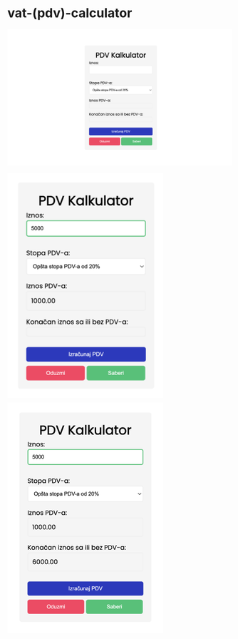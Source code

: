# vat-(pdv)-calculator

![](pdv-kalkulator.png)

<div style="width:350px; height:500px">

![](pdv-kalkulator2.png)
  
</div>

<div style="width:350px; height:500px">

![](pdv-kalukator3.png)
  
</div>
